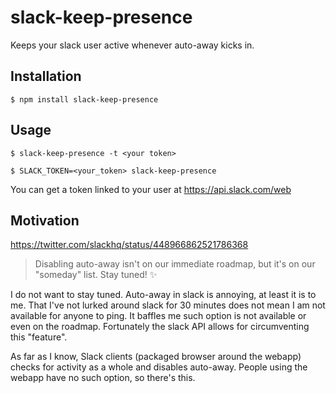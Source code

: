 # slack-keep-presence

Keeps your slack user active whenever auto-away kicks in.

## Installation

```
$ npm install slack-keep-presence
```

## Usage

```
$ slack-keep-presence -t <your token>
```
```
$ SLACK_TOKEN=<your_token> slack-keep-presence
```

You can get a token linked to your user at https://api.slack.com/web

## Motivation

https://twitter.com/slackhq/status/448966862521786368
> Disabling auto-away isn't on our immediate roadmap, but it's on our "someday"
list. Stay tuned! ✨

I do not want to stay tuned. Auto-away in slack is annoying, at least it is to
me. That I've not lurked around slack for 30 minutes does not mean I am not
available for anyone to ping. It baffles me such option is not available or
even on the roadmap. Fortunately the slack API allows for circumventing this
"feature".

As far as I know, Slack clients (packaged browser around the webapp) checks
for activity as a whole and disables auto-away. People using the webapp have
no such option, so there's this.
